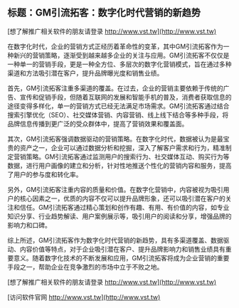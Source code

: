 ## **标题：GM引流拓客：数字化时代营销的新趋势**

[想了解推广相关软件的朋友请登录 http://www.vst.tw](http://www.vst.tw)

在数字化时代，企业的营销方式正经历着革命性的变革，其中GM引流拓客作为一种新兴的营销策略，逐渐受到越来越多企业的关注与应用。GM引流拓客不仅仅是一种单一的营销手段，更是一种全方位、多层次的数字化营销模式，旨在通过多种渠道和方法吸引潜在客户，提升品牌曝光度和销售业绩。

首先，GM引流拓客注重多渠道的覆盖。在过去，企业的营销主要依赖于传统的广告、宣传和促销手段，但随着互联网的发展和智能手机的普及，消费者获取信息的途径变得多样化，单一的营销方式已经无法满足市场需求。GM引流拓客通过结合搜索引擎优化（SEO）、社交媒体营销、内容营销、线上线下结合等多种手段，将品牌信息传播到更广泛的受众群体中，提高了营销效果和覆盖面。

其次，GM引流拓客强调数据驱动的营销策略。在数字化时代，数据被认为是最宝贵的资产之一，企业可以通过数据分析和挖掘，深入了解客户需求和行为，精准制定营销策略。GM引流拓客通过监测用户的搜索行为、社交媒体互动、购买行为等数据，进行用户画像的建立和分析，针对性地推送个性化的营销内容和服务，提高了用户的参与度和转化率。

另外，GM引流拓客注重内容的质量和价值。在数字化营销中，内容被视为吸引用户的核心因素之一，优质的内容不仅可以提升品牌形象，还可以吸引潜在客户的关注和信任。GM引流拓客通过精心策划和创作有趣、有用、有价值的内容，如专业知识分享、行业趋势解读、用户案例展示等，吸引用户的阅读和分享，增强品牌的影响力和口碑。

综上所述，GM引流拓客作为数字化时代营销的新趋势，具有多渠道覆盖、数据驱动、内容价值等特点，对于企业吸引潜在客户、提升品牌影响力和销售业绩具有重要意义。随着数字化技术的不断发展和应用，GM引流拓客将成为企业营销的重要手段之一，帮助企业在竞争激烈的市场中立于不败之地。

[想了解推广相关软件的朋友请登录 http://www.vst.tw](http://www.vst.tw)


[访问软件官网 http://www.vst.tw](http://www.vst.tw)

